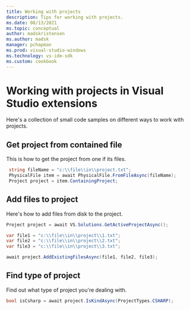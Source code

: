 ```yaml
---
title: Working with projects
description: Tips for working with projects.
ms.date: 08/13/2021
ms.topic: conceptual
author: madskristensen
ms.author: madsk
manager: pchapman
ms.prod: visual-studio-windows
ms.technology: vs-ide-sdk
ms.custom: cookbook
---
```

# Working with projects in Visual Studio extensions

Here's a collection of small code samples on different ways to work with projects.

## Get project from contained file
This is how to get the project from one if its files.

```csharp
 string fileName = "c:\\file\\in\\project.txt";
 PhysicalFile item = await PhysicalFile.FromFileAsync(fileName);
 Project project = item.ContainingProject;
```

## Add files to project
Here's how to add files from disk to the project.

```csharp
Project project = await VS.Solutions.GetActiveProjectAsync();

var file1 = "c:\\file\\in\\project\\1.txt";
var file2 = "c:\\file\\in\\project\\2.txt";
var file3 = "c:\\file\\in\\project\\3.txt";

await project.AddExistingFilesAsync(file1, file2, file3);
```

## Find type of project
Find out what type of project you're dealing with.

```csharp
bool isCsharp = await project.IsKindAsync(ProjectTypes.CSHARP);
```
